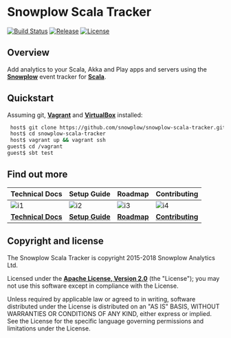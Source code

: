 # Snowplow Scala Tracker

[![Build Status][travis-image]][travis]
[![Release][release-image]][releases] 
[![License][license-image]][license]

## Overview

Add analytics to your Scala, Akka and Play apps and servers using the **[Snowplow][snowplow]** event tracker for **[Scala][scala]**.

## Quickstart

Assuming git, **[Vagrant][vagrant-install]** and **[VirtualBox][virtualbox-install]** installed:

```bash
 host$ git clone https://github.com/snowplow/snowplow-scala-tracker.git
 host$ cd snowplow-scala-tracker
 host$ vagrant up && vagrant ssh
guest$ cd /vagrant
guest$ sbt test
```

## Find out more

| Technical Docs                 | Setup Guide              | Roadmap                | Contributing                     |
|--------------------------------|--------------------------|------------------------|----------------------------------|
| ![i1][techdocs-image]          | ![i2][setup-image]       | ![i3][roadmap-image]   | ![i4][contributing-image]        |
| **[Technical Docs][techdocs]** | **[Setup Guide][setup]** | **[Roadmap][roadmap]** | **[Contributing][contributing]** |

## Copyright and license

The Snowplow Scala Tracker is copyright 2015-2018 Snowplow Analytics Ltd.

Licensed under the **[Apache License, Version 2.0][license]** (the "License");
you may not use this software except in compliance with the License.

Unless required by applicable law or agreed to in writing, software
distributed under the License is distributed on an "AS IS" BASIS,
WITHOUT WARRANTIES OR CONDITIONS OF ANY KIND, either express or implied.
See the License for the specific language governing permissions and
limitations under the License.

[travis-image]: https://travis-ci.org/snowplow/snowplow-scala-tracker.png?branch=master
[travis]: http://travis-ci.org/snowplow/snowplow-scala-tracker

[license-image]: http://img.shields.io/badge/license-Apache--2-blue.svg?style=flat
[license]: http://www.apache.org/licenses/LICENSE-2.0

[release-image]: http://img.shields.io/badge/release-0.5.0-blue.svg?style=flat
[releases]: https://github.com/snowplow/snowplow-scala-tracker/releases

[snowplow]: http://snowplowanalytics.com
[scala]: http://www.scala-lang.org/

[vagrant-install]: http://docs.vagrantup.com/v2/installation/index.html
[virtualbox-install]: https://www.virtualbox.org/wiki/Downloads

[techdocs-image]: https://d3i6fms1cm1j0i.cloudfront.net/github/images/techdocs.png
[setup-image]: https://d3i6fms1cm1j0i.cloudfront.net/github/images/setup.png
[roadmap-image]: https://d3i6fms1cm1j0i.cloudfront.net/github/images/roadmap.png
[contributing-image]: https://d3i6fms1cm1j0i.cloudfront.net/github/images/contributing.png

[techdocs]: https://github.com/snowplow/snowplow/wiki/Scala-Tracker
[setup]: https://github.com/snowplow/snowplow/wiki/Scala-Tracker-Setup
[roadmap]: https://github.com/snowplow/snowplow/wiki/Scala-Tracker-Roadmap
[contributing]: https://github.com/snowplow/snowplow/wiki/Scala-Tracker-Contributing
